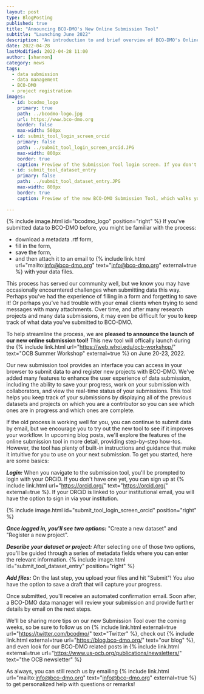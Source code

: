 ```yaml
---
layout: post
type: BlogPosting
published: true
title: "Announcing BCO-DMO's New Online Submission Tool"
subtitle: "Launching June 2022"
description: "An introduction to and brief overview of BCO-DMO's Online Data Submission Tool"
date: 2022-04-28
lastModified: 2022-04-28 11:00
author: [shannon]
category: news
tags: 
  - data submission
  - data management
  - BCO-DMO
  - project registration
images:
  - id: bcodmo_logo
    primary: true
    path: ../bcodmo-logo.jpg
    url: https://www.bco-dmo.org
    border: false
    max-width: 500px
  - id: submit_tool_login_screen_orcid
    primary: false
    path: ../submit_tool_login_screen_orcid.JPG
    max-width: 800px
    border: true
    caption: Preview of the Submission Tool login screen. If you don't have one already, sign up for an ORCiD at orcid.org
  - id: submit_tool_dataset_entry
    primary: false
    path: ../submit_tool_dataset_entry.JPG
    max-width: 800px
    border: true
    caption: Preview of the new BCO-DMO Submission Tool, which walks you through providing metadata step-by-step with instructions and examples.
 
---
```

{% include image.html id="bcodmo_logo" position="right" %}
If you've submitted data to BCO-DMO before, you might be familiar with the process: 
- download a metadata .rtf form, 
- fill in the form, 
- save the form, 
- and then attach it to an email to {% include link.html url="mailto:info@bco-dmo.org" text="info@bco-dmo.org" external=true %} with your data files. 

This process has served our community well, but we know you may have occasionally encourntered challenges when submitting data this way. Perhaps you've had the experience of filling in a form and forgetting to save it! Or perhaps you've had trouble with your email clients when trying to send messages with many attachments. Over time, and after many research projects and many data submissions, it may even be difficult for you to keep track of what data you've submitted to BCO-DMO. 

To help streamline the process, we are **pleased to announce the launch of our new online submission tool!** This new tool will offically launch during the {% include link.html url="https://web.whoi.edu/ocb-workshop/" text="OCB Summer Workshop" external=true %} on June 20-23, 2022. 

Our new submission tool provides an interface you can access in your browser to submit data to and register new projects with BCO-DMO. We've added many features to enhance the user experience of data submission, including the ability to save your progress, work on your submission with collaborators, and view the real-time status of your submissions. This tool helps you keep track of your submissions by displaying all of the previous datasets and projects on which you are a contributor so you can see which ones are in progress and which ones are complete. 

If the old process is working well for you, you can continue to submit data by email, but we encourage you to try out the new tool to see if it improves your workflow. In upcoming blog posts, we'll explore the features of the online submission tool in more detail, providing step-by-step how-tos. However, the tool has plenty of built-in instructions and guidance that make it intuitive for you to use on your next submission. To get you started, here are some basics:

**_Login:_** When you navigate to the submission tool, you'll be prompted to login with your ORCiD. If you don't have one yet, you can sign up at {% include link.html url="https://orcid.org/" text="https://orcid.org/" external=true %}. If your ORCiD is linked to your institutional email, you will have the option to sign in via your institution.

{% include image.html id="submit_tool_login_screen_orcid" position="right" %}

**_Once logged in, you'll see two options:_** "Create a new dataset" and "Register a new project".

**_Describe your dataset or project:_** After selecting one of those two options, you'll be guided through a series of metadata fields where you can enter the relevant information.
{% include image.html id="submit_tool_dataset_entry" position="right" %}

**_Add files:_** On the last step, you upload your files and hit "Submit"! You also have the option to save a draft that will capture your progress.


Once submitted, you'll receive an automated confirmation email. Soon after, a BCO-DMO data manager will review your submission and provide further details by email on the next steps. 

We'll be sharing more tips on our new Submission Tool over the coming weeks, so be sure to follow us on {% include link.html external=true url="https://twitter.com/bcodmo/" text="Twitter" %}, check out {% include link.html external=true url="https://blog.bco-dmo.org/" text="our blog" %}, and even look for our BCO-DMO related 
posts in {% include link.html external=true url="https://www.us-ocb.org/publications/newsletters/" text="the OCB newsletter" %}

As always, you can still reach us by emailing {% include link.html url="mailto:info@bco-dmo.org" text="info@bco-dmo.org" external=true %} to get personalized help with questions or remarks!
